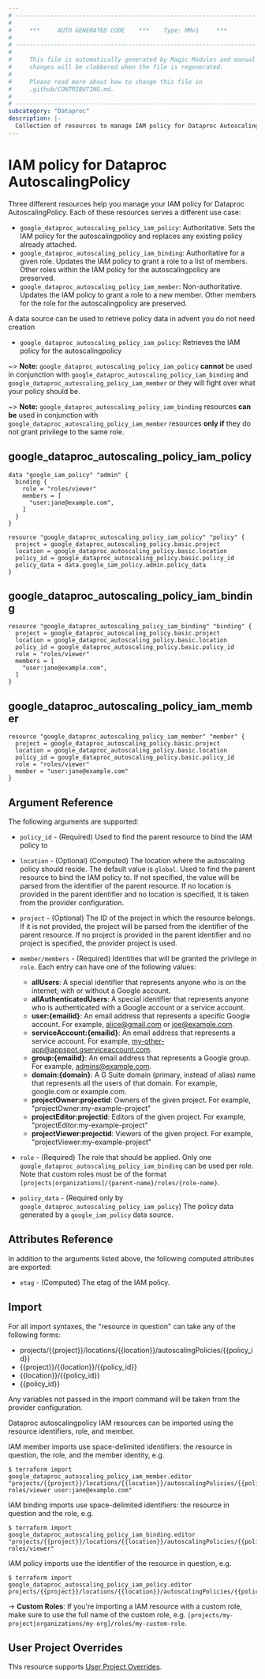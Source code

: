 ```yaml
---
# ----------------------------------------------------------------------------
#
#     ***     AUTO GENERATED CODE    ***    Type: MMv1     ***
#
# ----------------------------------------------------------------------------
#
#     This file is automatically generated by Magic Modules and manual
#     changes will be clobbered when the file is regenerated.
#
#     Please read more about how to change this file in
#     .github/CONTRIBUTING.md.
#
# ----------------------------------------------------------------------------
subcategory: "Dataproc"
description: |-
  Collection of resources to manage IAM policy for Dataproc AutoscalingPolicy
---
```


# IAM policy for Dataproc AutoscalingPolicy
Three different resources help you manage your IAM policy for Dataproc AutoscalingPolicy. Each of these resources serves a different use case:

* `google_dataproc_autoscaling_policy_iam_policy`: Authoritative. Sets the IAM policy for the autoscalingpolicy and replaces any existing policy already attached.
* `google_dataproc_autoscaling_policy_iam_binding`: Authoritative for a given role. Updates the IAM policy to grant a role to a list of members. Other roles within the IAM policy for the autoscalingpolicy are preserved.
* `google_dataproc_autoscaling_policy_iam_member`: Non-authoritative. Updates the IAM policy to grant a role to a new member. Other members for the role for the autoscalingpolicy are preserved.

A data source can be used to retrieve policy data in advent you do not need creation

* `google_dataproc_autoscaling_policy_iam_policy`: Retrieves the IAM policy for the autoscalingpolicy

~> **Note:** `google_dataproc_autoscaling_policy_iam_policy` **cannot** be used in conjunction with `google_dataproc_autoscaling_policy_iam_binding` and `google_dataproc_autoscaling_policy_iam_member` or they will fight over what your policy should be.

~> **Note:** `google_dataproc_autoscaling_policy_iam_binding` resources **can be** used in conjunction with `google_dataproc_autoscaling_policy_iam_member` resources **only if** they do not grant privilege to the same role.




## google\_dataproc\_autoscaling\_policy\_iam\_policy

```hcl
data "google_iam_policy" "admin" {
  binding {
    role = "roles/viewer"
    members = [
      "user:jane@example.com",
    ]
  }
}

resource "google_dataproc_autoscaling_policy_iam_policy" "policy" {
  project = google_dataproc_autoscaling_policy.basic.project
  location = google_dataproc_autoscaling_policy.basic.location
  policy_id = google_dataproc_autoscaling_policy.basic.policy_id
  policy_data = data.google_iam_policy.admin.policy_data
}
```

## google\_dataproc\_autoscaling\_policy\_iam\_binding

```hcl
resource "google_dataproc_autoscaling_policy_iam_binding" "binding" {
  project = google_dataproc_autoscaling_policy.basic.project
  location = google_dataproc_autoscaling_policy.basic.location
  policy_id = google_dataproc_autoscaling_policy.basic.policy_id
  role = "roles/viewer"
  members = [
    "user:jane@example.com",
  ]
}
```

## google\_dataproc\_autoscaling\_policy\_iam\_member

```hcl
resource "google_dataproc_autoscaling_policy_iam_member" "member" {
  project = google_dataproc_autoscaling_policy.basic.project
  location = google_dataproc_autoscaling_policy.basic.location
  policy_id = google_dataproc_autoscaling_policy.basic.policy_id
  role = "roles/viewer"
  member = "user:jane@example.com"
}
```


## Argument Reference

The following arguments are supported:

* `policy_id` - (Required) Used to find the parent resource to bind the IAM policy to
* `location` - (Optional) (Computed) The  location where the autoscaling policy should reside.
The default value is `global`.
 Used to find the parent resource to bind the IAM policy to. If not specified,
  the value will be parsed from the identifier of the parent resource. If no location is provided in the parent identifier and no
  location is specified, it is taken from the provider configuration.

* `project` - (Optional) The ID of the project in which the resource belongs.
    If it is not provided, the project will be parsed from the identifier of the parent resource. If no project is provided in the parent identifier and no project is specified, the provider project is used.

* `member/members` - (Required) Identities that will be granted the privilege in `role`.
  Each entry can have one of the following values:
  * **allUsers**: A special identifier that represents anyone who is on the internet; with or without a Google account.
  * **allAuthenticatedUsers**: A special identifier that represents anyone who is authenticated with a Google account or a service account.
  * **user:{emailid}**: An email address that represents a specific Google account. For example, alice@gmail.com or joe@example.com.
  * **serviceAccount:{emailid}**: An email address that represents a service account. For example, my-other-app@appspot.gserviceaccount.com.
  * **group:{emailid}**: An email address that represents a Google group. For example, admins@example.com.
  * **domain:{domain}**: A G Suite domain (primary, instead of alias) name that represents all the users of that domain. For example, google.com or example.com.
  * **projectOwner:projectid**: Owners of the given project. For example, "projectOwner:my-example-project"
  * **projectEditor:projectid**: Editors of the given project. For example, "projectEditor:my-example-project"
  * **projectViewer:projectid**: Viewers of the given project. For example, "projectViewer:my-example-project"

* `role` - (Required) The role that should be applied. Only one
    `google_dataproc_autoscaling_policy_iam_binding` can be used per role. Note that custom roles must be of the format
    `[projects|organizations]/{parent-name}/roles/{role-name}`.

* `policy_data` - (Required only by `google_dataproc_autoscaling_policy_iam_policy`) The policy data generated by
  a `google_iam_policy` data source.

## Attributes Reference

In addition to the arguments listed above, the following computed attributes are
exported:

* `etag` - (Computed) The etag of the IAM policy.

## Import

For all import syntaxes, the "resource in question" can take any of the following forms:

* projects/{{project}}/locations/{{location}}/autoscalingPolicies/{{policy_id}}
* {{project}}/{{location}}/{{policy_id}}
* {{location}}/{{policy_id}}
* {{policy_id}}

Any variables not passed in the import command will be taken from the provider configuration.

Dataproc autoscalingpolicy IAM resources can be imported using the resource identifiers, role, and member.

IAM member imports use space-delimited identifiers: the resource in question, the role, and the member identity, e.g.
```
$ terraform import google_dataproc_autoscaling_policy_iam_member.editor "projects/{{project}}/locations/{{location}}/autoscalingPolicies/{{policy_id}} roles/viewer user:jane@example.com"
```

IAM binding imports use space-delimited identifiers: the resource in question and the role, e.g.
```
$ terraform import google_dataproc_autoscaling_policy_iam_binding.editor "projects/{{project}}/locations/{{location}}/autoscalingPolicies/{{policy_id}} roles/viewer"
```

IAM policy imports use the identifier of the resource in question, e.g.
```
$ terraform import google_dataproc_autoscaling_policy_iam_policy.editor projects/{{project}}/locations/{{location}}/autoscalingPolicies/{{policy_id}}
```

-> **Custom Roles**: If you're importing a IAM resource with a custom role, make sure to use the
 full name of the custom role, e.g. `[projects/my-project|organizations/my-org]/roles/my-custom-role`.

## User Project Overrides

This resource supports [User Project Overrides](https://registry.terraform.io/providers/hashicorp/google/latest/docs/guides/provider_reference#user_project_override).
